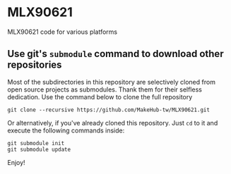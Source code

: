# MLX90621

MLX90621 code for various platforms

## Use git's `submodule` command to download other repositories

Most of the subdirectories in this repository are selectively cloned from open source projects as submodules. Thank them for their selfless dedication. Use the command below to clone the full repository

    git clone --recursive https://github.com/MakeHub-tw/MLX90621.git

Or alternatively, if you've already cloned this repository. Just `cd` to it and execute the following commands inside:

    git submodule init
    git submodule update

Enjoy!

